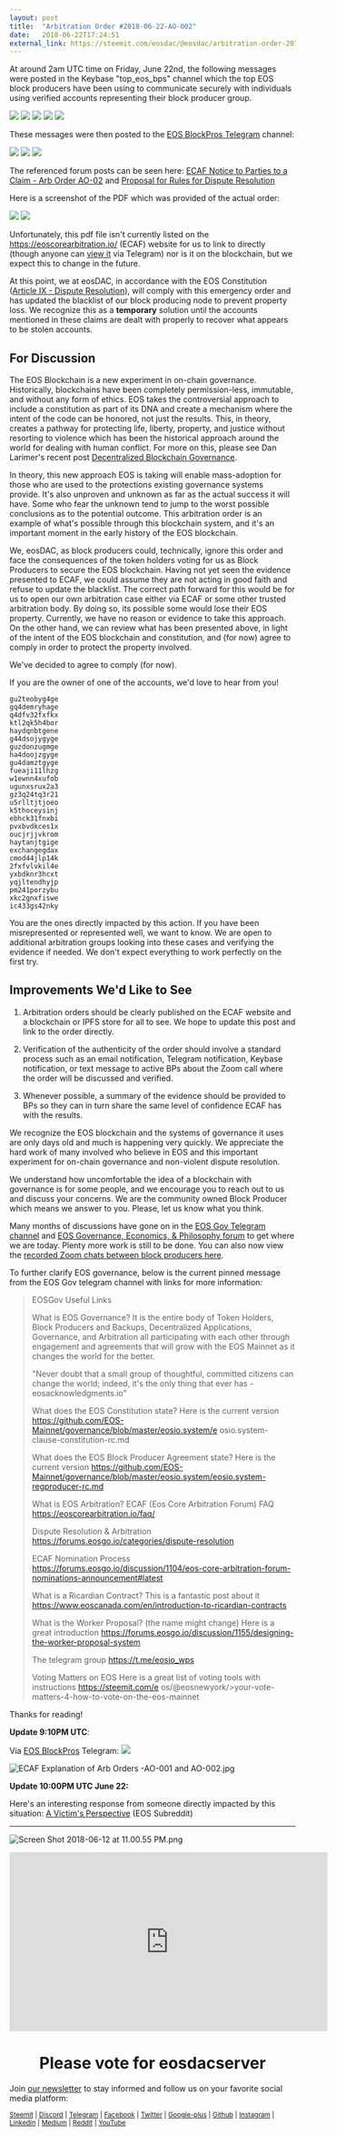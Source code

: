```yaml
---
layout: post
title:  "Arbitration Order #2018-06-22-AO-002"
date:   2018-06-22T17:24:51
external_link: https://steemit.com/eosdac/@eosdac/arbitration-order-2018-06-22-ao-002
---
```

At around 2am UTC time on Friday, June 22nd, the following messages were posted in the Keybase "top_eos_bps" channel which the top EOS block producers have been using to communicate securely with individuals using verified accounts representing their block producer group. 

![](https://cdn.steemitimages.com/DQmSu1x15i2rCxNDrYDcLJ5uKrJAtSRQhPTRe52uvNmryeP/image.png)
![](https://cdn.steemitimages.com/DQmQxxNrgVdpRkb78Ukz9ok8gzAHkG7cPJxa8tgrEtedxgg/image.png)
![](https://cdn.steemitimages.com/DQmRLxmZrcDkuf8SZs3jwePv2XZBPFXkHoJenneTd54uqpP/image.png)
![](https://cdn.steemitimages.com/DQmWwzDq7WdXxotzRxngqQKKAeLpUsrDZpWn7E6m7E9Z7sy/image.png)
![](https://cdn.steemitimages.com/DQmQayjzWd14Vdhstg21x4bAHaKFq9gU1vH5hHMJv5cKiqe/image.png)

These messages were then posted to the <a href="t.me/EOSPros/40542">EOS BlockPros Telegram</a> channel:

![](https://cdn.steemitimages.com/DQmam3jWhdHUDEKoczeKzPRybj6MDBgfmbP68bPk684xCLi/image.png)
![](https://cdn.steemitimages.com/DQmVTsKW57XV3PbCv4S6fwz3B2Cdf5eT4QrCMYcznJGYCuC/image.png)
![](https://cdn.steemitimages.com/DQmUwAcFKjCQoctso4XLqEAxCqMwQ1d1vnd42M8sA6aLSbH/image.png)

The referenced forum posts can be seen here: [ECAF Notice to Parties to a Claim - Arb Order AO-02](https://forums.eosgo.io/discussion/1476/ecaf-notice-to-parties-to-a-claim-arb-order-ao-02) and [Proposal for Rules for Dispute Resolution](https://forums.eosgo.io/discussion/1010/proposal-for-rules-for-dispute-resolution)

Here is a screenshot of the PDF which was provided of the actual order:

![](https://cdn.steemitimages.com/DQmVcx9NH5kRGJC2kbLNt2XCMJkF1AU59yi6N2K6KCaqE1b/image.png)
![](https://cdn.steemitimages.com/DQmbHZbv1tDNTezZ4Sn9pys7dp6ZL9RGNdSrJdePPB9zycB/image.png)

Unfortunately, this pdf file isn't currently listed on the https://eoscorearbitration.io/ (ECAF) website for us to link to directly (though anyone can [view it](t.me/EOSPros/40542) via Telegram) nor is it on the blockchain, but we expect this to change in the future.

At this point, we at eosDAC, in accordance with the EOS Constitution ([Article IX - Dispute Resolution](https://github.com/EOS-Mainnet/governance/blob/master/eosio.system/eosio.system-clause-constitution-rc.md)), will comply with this emergency order and has updated the blacklist of our block producing node to prevent property loss. We recognize this as a **temporary** solution until the accounts mentioned in these claims are dealt with properly to recover what appears to be stolen accounts.

## For Discussion

The EOS Blockchain is a new experiment in on-chain governance. Historically, blockchains have been completely permission-less, immutable, and without any form of ethics. EOS takes the controversial approach to include a constitution as part of its DNA and create a mechanism where the intent of the code can be honored, not just the results. This, in theory, creates a pathway for protecting life, liberty, property, and justice without resorting to violence which has been the historical approach around the world for dealing with human conflict. For more on this, please see Dan Larimer's recent post [Decentralized Blockchain Governance](https://medium.com/@bytemaster/decentralized-blockchain-governance-743f0273bf5a).

In theory, this new approach EOS is taking will enable mass-adoption for those who are used to the protections existing governance systems provide. It's also unproven and unknown as far as the actual success it will have. Some who fear the unknown tend to jump to the worst possible conclusions as to the potential outcome. This arbitration order is an example of what's possible through this blockchain system, and it's an important moment in the early history of the EOS blockchain.

We, eosDAC, as block producers could, technically, ignore this order and face the consequences of the token holders voting for us as Block Producers to secure the EOS blockchain. Having not yet seen the evidence presented to ECAF, we could assume they are not acting in good faith and refuse to update the blacklist. The correct path forward for this would be for us to open our own arbitration case either via ECAF or some other trusted arbitration body. By doing so, its possible some would lose their EOS property. Currently, we have no reason or evidence to take this approach. On the other hand, we can review what has been presented above, in light of the intent of the EOS blockchain and constitution, and (for now) agree to comply in order to protect the property involved.

We've decided to agree to comply (for now).

If you are the owner of one of the accounts, we'd love to hear from you!


```
gu2teobyg4ge
gq4demryhage
q4dfv32fxfkx
ktl2qk5h4bor
haydqnbtgene
g44dsojygyge
guzdonzugmge
ha4doojzgyge
gu4damztgyge
fueaji11lhzg
w1ewnn4xufob
ugunxsrux2a3
gz3q24tq3r21
u5rlltjtjoeo
k5thoceysinj
ebhck31fnxbi
pvxbvdkces1x
oucjrjjvkrom
haytanjtgige
exchangegdax
cmod44jlp14k
2fxfvlvkil4e
yxbdknr3hcxt
yqjltendhyjp
pm241porzybu
xkc2gnxfiswe
ic433gs42nky
```

You are the ones directly impacted by this action. If you have been misrepresented or represented well, we want to know. We are open to additional arbitration groups looking into these cases and verifying the evidence if needed. We don't expect everything to work perfectly on the first try.

## Improvements We'd Like to See

1) Arbitration orders should be clearly published on the ECAF website and a blockchain or IPFS store for all to see. We hope to update this post and link to the order directly.

2) Verification of the authenticity of the order should involve a standard process such as an email notification, Telegram notification, Keybase notification, or text message to active BPs about the Zoom call where the order will be discussed and verified.

3) Whenever possible, a summary of the evidence should be provided to BPs so they can in turn share the same level of confidence ECAF has with the results.

We recognize the EOS blockchain and the systems of governance it uses are only days old and much is happening very quickly. We appreciate the hard work of many involved who believe in EOS and this important experiment for on-chain governance and non-violent dispute resolution. 

We understand how uncomfortable the idea of a blockchain with governance is for some people, and we encourage you to reach out to us and discuss your concerns. We are the community owned Block Producer which means we answer to you. Please, let us know what you think.

Many months of discussions have gone on in the [EOS Gov Telegram channel](https://t.me/EOSGov) and [EOS Governance, Economics, & Philosophy forum](https://forums.eosgo.io/categories/eos-governance-economics-philosophy) to get where we are today. Plenty more work is still to be done. You can also now view the [recorded Zoom chats between block producers here](https://www.youtube.com/channel/UCvBCE-DChcYkEaXunwwov6g). 

To further clarify EOS governance, below is the current pinned message from the EOS Gov telegram channel with links for more information:

> 
> EOSGov Useful Links
> 
> What is EOS Governance?
It is the entire body of Token Holders, Block Producers and Backups, Decentralized Applications, Governance, and Arbitration all participating with each other through engagement and agreements that will grow with the EOS Mainnet as it changes the world for the better.
> 
> "Never doubt that a small group of thoughtful, 
> committed citizens can change the world; indeed, it's the only 
> thing that ever has - eosacknowledgments.io"
> 
> What does the EOS Constitution state?
>Here is the current version https://github.com/EOS-Mainnet/governance/blob/master/eosio.system/e osio.system-clause-constitution-rc.md 
> 
> What does the EOS Block Producer Agreement state?
> Here is the current version https://github.com/EOS-Mainnet/governance/blob/master/eosio.system/eosio.system-regproducer-rc.md
> 
> What is EOS Arbitration?
> ECAF (Eos Core Arbitration Forum) FAQ https://eoscorearbitration.io/faq/ 
> 
> Dispute Resolution & Arbitration https://forums.eosgo.io/categories/dispute-resolution 
> 
> ECAF Nomination Process https://forums.eosgo.io/discussion/1104/eos-core-arbitration-forum-nominations-announcement#latest 
> 
> What is a Ricardian Contract?
> This is a fantastic post about it https://www.eoscanada.com/en/introduction-to-ricardian-contracts  
> 
> What is the Worker Proposal? (the name might change)
> Here is a great introduction https://forums.eosgo.io/discussion/1155/designing-the-worker-proposal-system  
> 
> The telegram group https://t.me/eosio_wps
> 
> Voting Matters on EOS
> Here is a great list of voting tools with instructions https://steemit.com/e os/@eosnewyork/>your-vote-matters-4-how-to-vote-on-the-eos-mainnet

Thanks for reading!

**Update 9:10PM UTC**: 

Via <a href="t.me/EOSPros/40909">EOS BlockPros</a> Telegram: 
<a href="t.me/EOSPros/40909">
![](https://cdn.steemitimages.com/DQmZ8WGVda5vCtQFnwnMF1wsFeYzYGQ2dfW13841MPem9nx/image.png)</a>

![ECAF Explanation of Arb Orders -AO-001 and AO-002.jpg](https://cdn.steemitimages.com/DQmd91Rz7mXX6H48hiQitLXP7UQGeBGrtTnWsKVEe8mzB67/ECAF%20Explanation%20of%20Arb%20Orders%20-AO-001%20and%20AO-002.jpg)

**Update 10:00PM UTC June 22:**

Here's an interesting response from someone directly impacted by this situation: <a href="https://www.reddit.com/r/eos/comments/8t5ln0/a_victims_perspective/?st=JIR291VL&sh=4a5df4e9">A Victim's Perspective</a> (EOS Subreddit)

-----------------------

<a hef="https://eosdac.io">![Screen Shot 2018-06-12 at 11.00.55 PM.png](https://cdn.steemitimages.com/DQmRQWM3QtQ21wddAMCjbVRhB3rM7L4AGWLY9QpNmkXNLps/Screen%20Shot%202018-06-12%20at%2011.00.55%20PM.png)</a>

<iframe width="560" height="315" src="https://www.youtube.com/embed/PbQpAJOP6iA" frameborder="0" allow="autoplay; encrypted-media" allowfullscreen></iframe>

<center><h1>Please vote for eosdacserver</h1></center>

Join <a href="https://eosdac.io/news/#newsletter">our newsletter</a> to stay informed and follow us on your favorite social media platform:

<sub><a href="https://steemit.com/@eosdac" target="_blank">Steemit</a> | <a href="http://discord.io/eosdac" target="_blank">Discord</a> | <a href="https://t.me/eosdacio" target="_blank">Telegram</a> | <a href="https://facebook.com/eosdac" target="_blank">Facebook</a> | <a href="https://twitter.com/eosdac" target="_blank">Twitter</a> | <a href="https://plus.google.com/+eosdac" target="_blank">Google-plus</a> | <a href="https://github.com/eosdac" target="_blank">Github</a> | <a href="https://instagram.com/eosdac" target="_blank">Instagram</a> | <a href="https://linkedin.com/company/eosdac" target="_blank">Linkedin</a> | <a href="https://medium.com/eosdac" target="_blank">Medium</a> | <a href="https://www.reddit.com/r/EOSDAC/" target="_blank">Reddit</a> | <a href="https://www.youtube.com/eosdac" target="_blank">YouTube</a></sub>
